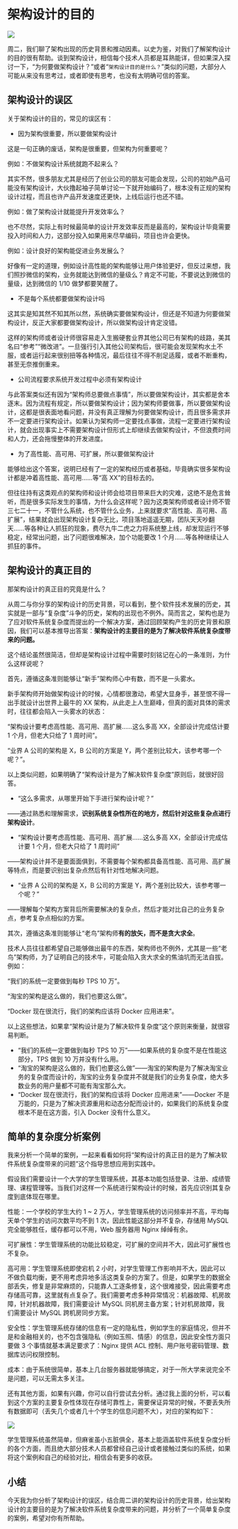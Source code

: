 # 架构设计的目的

![](<../.gitbook/assets/image (199).png>)

周二，我们聊了架构出现的历史背景和推动因素。以史为鉴，对我们了解架构设计的目的很有帮助。谈到架构设计，相信每个技术人员都是耳熟能详，但如果深入探讨一下，“为何要做架构设计？”或者“`架构设计目的是什么？`”类似的问题，大部分人可能从来没有思考过，或者即使有思考，也没有太明确可信的答案。

## 架构设计的误区

关于架构设计的目的，常见的误区有：

* 因为架构很重要，所以要做架构设计

这是一句正确的废话，架构是很重要，但架构为何重要呢？

例如：不做架构设计系统就跑不起来么？

其实不然，很多朋友尤其是经历了创业公司的朋友可能会发现，公司的初始产品可能没有架构设计，大伙撸起袖子简单讨论一下就开始编码了，根本没有正规的架构设计过程，而且也许产品开发速度还更快，上线后运行也还不错。

例如：做了架构设计就能提升开发效率么？

也不尽然，实际上有时候最简单的设计开发效率反而是最高的，架构设计毕竟需要投入时间和人力，这部分投入如果用来尽早编码，项目也许会更快。

例如：设计良好的架构能促进业务发展么？

好像有一定的道理，例如设计高性能的架构能够让用户体验更好，但反过来想，我们照抄微信的架构，业务就能达到微信的量级么？肯定不可能，不要说达到微信的量级，达到微信的 1/10 做梦都要笑醒了。

* 不是每个系统都要做架构设计吗

这其实是知其然不知其所以然，系统确实要做架构设计，但还是不知道为何要做架构设计，反正大家都要做架构设计，所以做架构设计肯定没错。

这样的架构师或者设计师很容易走入生搬硬套业界其他公司已有架构的歧路，美其名曰“参考”“微改进”。一旦强行引入其他公司架构后，很可能会发现架构水土不服，或者运行起来很别扭等各种情况，最后往往不得不削足适履，或者不断重构，甚至无奈推倒重来。

* 公司流程要求系统开发过程中必须有架构设计

与此答案类似还有因为“架构师总要做点事情”，所以要做架构设计，其实都是舍本逐末。因为流程有规定，所以要做架构设计；因为架构师要做事，所以要做架构设计，这都是很表面地看问题，并没有真正理解为何要做架构设计，而且很多需求并不一定要进行架构设计。如果认为架构师一定要找点事做，流程一定要进行架构设计，就会出现事实上不需要架构设计但形式上却继续去做架构设计，不但浪费时间和人力，还会拖慢整体的开发进度。

* 为了高性能、高可用、可扩展，所以要做架构设计

能够给出这个答案，说明已经有了一定的架构经历或者基础，毕竟确实很多架构设计都是冲着高性能、高可用……等“高 XX”的目标去的。

但往往持有这类观点的架构师和设计师会给项目带来巨大的灾难，这绝不是危言耸听，而是很多实际发生的事情，为什么会这样呢？因为这类架构师或者设计师不管三七二十一，不管什么系统，也不管什么业务，上来就要求“高性能、高可用、高扩展”，结果就会出现架构设计复杂无比，项目落地遥遥无期，团队天天吵翻天……等各种让人抓狂的现象，费尽九牛二虎之力将系统整上线，却发现运行不够稳定，经常出问题，出了问题很难解决，加个功能要改 1 个月……等各种继续让人抓狂的事件。

## 架构设计的真正目的

那架构设计的真正目的究竟是什么？

从周二与你分享的架构设计的历史背景，可以看到，整个软件技术发展的历史，其实就是一部与“复杂度”斗争的历史，架构的出现也不例外。简而言之，架构也是为了应对软件系统复杂度而提出的一个解决方案，通过回顾架构产生的历史背景和原因，我们可以基本推导出答案：**架构设计的主要目的是为了解决软件系统复杂度带来的问题。**

这个结论虽然很简洁，但却是架构设计过程中需要时刻铭记在心的一条准则，为什么这样说呢？

首先，遵循这条准则能够让“新手”架构师心中有数，而不是一头雾水。

新手架构师开始做架构设计的时候，心情都很激动，希望大显身手，甚至恨不得一出手就设计出世界上最牛的 XX 架构，从此走上人生巅峰，但真的面对具体的需求时，往往都会陷入一头雾水的状态：

“架构设计要考虑高性能、高可用、高扩展……这么多高 XX，全部设计完成估计要 1 个月，但老大只给了 1 周时间”。

“业界 A 公司的架构是 X，B 公司的方案是 Y，两个差别比较大，该参考哪一个呢？”。

以上类似问题，如果明确了“架构设计是为了解决软件复杂度”原则后，就很好回答。

* “这么多需求，从哪里开始下手进行架构设计呢？”

——通过熟悉和理解需求，**识别系统复杂性所在的地方，然后针对这些复杂点进行架构设计**。

* “架构设计要考虑高性能、高可用、高扩展……这么多高 XX，全部设计完成估计要 1 个月，但老大只给了 1 周时间”

——架构设计并不是要面面俱到，不需要每个架构都具备高性能、高可用、高扩展等特点，而是要识别出复杂点然后有针对性地解决问题。

* “业界 A 公司的架构是 X，B 公司的方案是 Y，两个差别比较大，该参考哪一个呢？”

——理解每个架构方案背后所需要解决的复杂点，然后才能对比自己的业务复杂点，参考复杂点相似的方案。

其次，遵循这条准则能够让“老鸟”架构师**有的放矢，而不是贪大求全**。

技术人员往往都希望自己能够做出最牛的东西，架构师也不例外，尤其是一些“老鸟”架构师，为了证明自己的技术牛，可能会陷入贪大求全的焦油坑而无法自拔。例如：

“我们的系统一定要做到每秒 TPS 10 万”。

“淘宝的架构是这么做的，我们也要这么做”。

“Docker 现在很流行，我们的架构应该将 Docker 应用进来”。

以上这些想法，如果拿“架构设计是为了解决软件复杂度”这个原则来衡量，就很容易判断。

* “我们的系统一定要做到每秒 TPS 10 万”——如果系统的复杂度不是在性能这部分，TPS 做到 10 万并没有什么用。
* “淘宝的架构是这么做的，我们也要这么做”——淘宝的架构是为了解决淘宝业务的复杂度而设计的，淘宝的业务复杂度并不就是我们的业务复杂度，绝大多数业务的用户量都不可能有淘宝那么大。
* “Docker 现在很流行，我们的架构应该将 Docker 应用进来”——Docker 不是万能的，只是为了解决资源重用和动态分配而设计的，如果我们的系统复杂度根本不是在这方面，引入 Docker 没有什么意义。

## 简单的复杂度分析案例

我来分析一个简单的案例，一起来看看如何将“架构设计的真正目的是为了解决软件系统复杂度带来的问题”这个指导思想应用到实践中。

假设我们需要设计一个大学的学生管理系统，其基本功能包括登录、注册、成绩管理、课程管理等。当我们对这样一个系统进行架构设计的时候，首先应识别其复杂度到底体现在哪里。

性能：一个学校的学生大约 1 \~ 2 万人，学生管理系统的访问频率并不高，平均每天单个学生的访问次数平均不到 1 次，因此性能这部分并不复杂，存储用 MySQL 完全能够胜任，缓存都可以不用，Web 服务器用 Nginx 绰绰有余。

可扩展性：学生管理系统的功能比较稳定，可扩展的空间并不大，因此可扩展性也不复杂。

高可用：学生管理系统即使宕机 2 小时，对学生管理工作影响并不大，因此可以不做负载均衡，更不用考虑异地多活这类复杂的方案了。但是，如果学生的数据全部丢失，修复是非常麻烦的，只能靠人工逐条修复，这个很难接受，因此需要考虑存储高可靠，这里就有点复杂了。我们需要考虑多种异常情况：机器故障、机房故障，针对机器故障，我们需要设计 MySQL 同机房主备方案；针对机房故障，我们需要设计 MySQL 跨机房同步方案。

安全性：学生管理系统存储的信息有一定的隐私性，例如学生的家庭情况，但并不是和金融相关的，也不包含强隐私（例如玉照、情感）的信息，因此安全性方面只要做 3 个事情就基本满足要求了：Nginx 提供 ACL 控制、用户账号密码管理、数据库访问权限控制。

成本：由于系统很简单，基本上几台服务器就能够搞定，对于一所大学来说完全不是问题，可以无需太多关注。

还有其他方面，如果有兴趣，你可以自行尝试去分析。通过我上面的分析，可以看到这个方案的主要复杂性体现在存储可靠性上，需要保证异常的时候，不要丢失所有数据即可（丢失几个或者几十个学生的信息问题不大），对应的架构如下：

![](<../.gitbook/assets/image (231).png>)

学生管理系统虽然简单，但麻雀虽小五脏俱全，基本上能涵盖软件系统复杂度分析的各个方面，而且绝大部分技术人员都曾经自己设计或者接触过类似的系统，如果将这个案例和自己的经验对比，相信会有更多的收获。

## 小结

今天我为你分析了架构设计的误区，结合周二讲的架构设计的历史背景，给出架构设计的主要目的是为了解决软件系统复杂度带来的问题，并分析了一个简单复杂度的案例，希望对你有所帮助。

